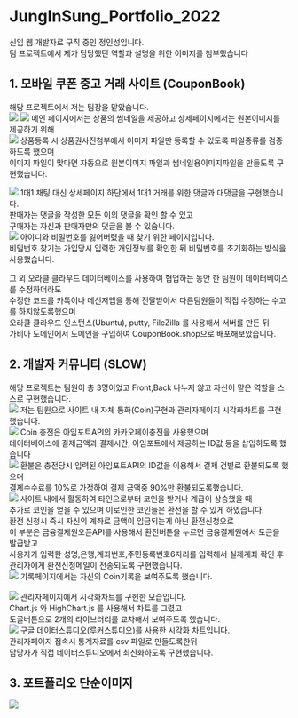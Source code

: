 # JungInSung_Portfolio_2022
신입 웹 개발자로 구직 중인 정인성입니다.<br>
팀 프로젝트에서 제가 담당했던 역할과 설명을 위한 이미지를 첨부했습니다 
<br>
## 1. 모바일 쿠폰 중고 거래 사이트 (CouponBook)
해당 프로젝트에서 저는 팀장을 맡았습니다.<br>
<img src="./Images/CouponBook/main2.png" />
<img src="./Images/CouponBook/detail2.png" />
메인 페이지에서는 상품의 썸네일을 제공하고 상세페이지에서는 원본이미지를 제공하기 위해<br>
<img src="./Images/CouponBook/addP.png" />
상품등록 시 상품권사진첨부에서 이미지 파일만 등록할 수 있도록 파일종류를 검증하도록 했으며<br>
이미지 파일이 맞다면 자동으로 원본이미지 파일과 썸네일용이미지파일을 만들도록 구현했습니다.<br>

<img src="./Images/CouponBook/detail3.png" />
1대1 채팅 대신 상세페이지 하단에서 1대1 거래를 위한 댓글과 대댓글을 구현했습니다.<br>
판매자는 댓글을 작성한 모든 이의 댓글을 확인 할 수 있고<br>
구매자는 자신과 판매자만의 댓글을 볼 수 있습니다.<br>
<img src="./Images/CouponBook/FindPassword.png" />
아이디와 비밀번호를 잃어버렸을 때 찾기 위한 페이지입니다.<br>
비밀번호 찾기는 가입당시 입력한 개인정보를 확인한 뒤 비밀번호를 초기화하는 방식을 사용했습니다.<br>

그 외 오라클 클라우드 데이터베이스를 사용하여 협업하는 동안 한 팀원이 데이터베이스를 수정하더라도<br>
수정한 코드를 카톡이나 메신저앱을 통해 전달받아서 다른팀원들이 직접 수정하는 수고를 하지않도록했으며<br>
오라클 클라우드 인스턴스(Ubuntu), putty, FileZilla 를 사용해서 서버를 만든 뒤 <br>
가비아 도메인에서 도메인을 구입하여 CouponBook.shop으로 배포해보았습니다.  <br>


## 2. 개발자 커뮤니티 (SLOW)
해당 프로젝트는 팀원이 총 3명이었고 Front,Back 나누지 않고 자신이 맡은 역할을 스스로 구현했습니다.<br>
<img src="./Images/SLOW/main.png" />
저는 팀원으로 사이트 내 자체 통화(Coin)구현과 관리자페이지 시각화차트를 구현했습니다.<br>
<img src="./Images/SLOW/charge.png" />
Coin 충전은 아임포트API의 카카오페이충전을 사용했으며 <br>
데이터베이스에 결제금액과 결제시간, 아임포트에서 제공하는 ID값 등을 삽입하도록 했습니다 <br>
<img src="./Images/SLOW/refund.png" />
환불은 충전당시 입력된 아임포트API의 ID값을 이용해서 결제 건별로 환불되도록 했으며<br>
결제수수료를 10%로 가정하여 결제 금액중 90%만 환불되도록했습니다.<br>
<img src="./Images/SLOW/change.png" />
사이트 내에서 활동하여 타인으로부터 코인을 받거나 계급이 상승했을 때 <br>
추가로 코인을 얻을 수 있으며 이로인한 코인들은 환전을 할 수 있게 하였습니다.<br>
환전 신청시 즉시 자신의 계좌로 금액이 입금되는게 아닌 환전신청으로<br>
이 부분은 금융결제원오픈API를 사용해서 환전버튼을 누르면 금융결제원에서 토큰을 발급받고<br>
사용자가 입력한 성명,은행,계좌번호,주민등록번호6자리를 입력해서 실제계좌 확인 후<br>
관리자에게 환전신청메일이 전송되도록 구현했습니다.<br>
<img src="./Images/SLOW/main.png" />
기록페이지에서는 자신의 Coin기록을 보여주도록 했습니다.
<br>
<br>
<img src="./Images/SLOW/admin_chart.png" />
관리자페이지에서 시각화차트를 구현한 모습입니다.<br>
Chart.js 와 HighChart.js 를 사용해서 차트를 그렸고 <br>
토글버튼으로 2개의 라이브러리를 교차해서 보여주도록 했습니다.<br>
<img src="./Images/SLOW/admin_datastudio.png" />
구글 데이터스튜디오(루커스튜디오)를 사용한 시각화 차트입니다.<br>
관리자페이지 접속시 통계자료를 csv 파일로 만들도록한뒤<br>
담당자가 직접 데이터스튜디오에서 최신화하도록 구현했습니다.<br>
## 3. 포트폴리오 단순이미지
<img src="./Images/JIS2022.png" />